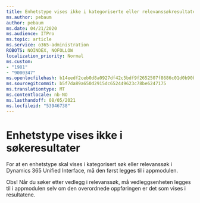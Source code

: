 ```yaml
---
title: Enhetstype vises ikke i kategoriserte eller relevanssøkresultater i Dynamics 365 Unified Interface
ms.author: pebaum
author: pebaum
ms.date: 04/21/2020
ms.audience: ITPro
ms.topic: article
ms.service: o365-administration
ROBOTS: NOINDEX, NOFOLLOW
localization_priority: Normal
ms.custom:
- "1981"
- "9000347"
ms.openlocfilehash: b14eedf2ceb0d8a0927df42c5bdf9f2652507f8686c01d0b90b6479ee2e4f062
ms.sourcegitcommit: b5f7da89a650d2915dc652449623c78be6247175
ms.translationtype: MT
ms.contentlocale: nb-NO
ms.lasthandoff: 08/05/2021
ms.locfileid: "53946738"
---
```

# <a name="entity-type-not-showing-in-search-results"></a>Enhetstype vises ikke i søkeresultater

For at en enhetstype skal vises i kategorisert søk eller relevanssøk i Dynamics 365 Unified Interface, må den først legges til i appmodulen.

Obs! Når du søker etter vedlegg i relevanssøk, må vedleggsenheten legges til i appmodulen selv om den overordnede oppføringen er det som vises i resultatene.
